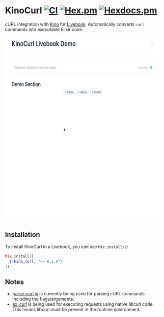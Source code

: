 # KinoCurl [![CI](https://github.com/open-status/kino_curl/actions/workflows/ci.yml/badge.svg)](https://github.com/open-status/kino_curl/actions/workflows/ci.yml) [![Hex.pm](https://img.shields.io/hexpm/v/kino_curl.svg)](https://hex.pm/packages/kino_curl) [![Hexdocs.pm](https://img.shields.io/badge/hex-docs-lightgreen.svg)](https://hexdocs.pm/kino_curl/)

cURL integration with [Kino](https://github.com/livebook-dev/kino) for [Livebook](https://github.com/livebook-dev/livebook).
Automatically converts `curl` commands into executable Elixir code.

<img src="./demo.gif" height="600" />

## Installation

To install KinoCurl in a Livebook, you can use `Mix.install/2`:

```elixir
Mix.install([
  {:kino_curl, "~> 0.1.0"}
])
```

## Notes

- [parse-curl.js](https://github.com/tj/parse-curl.js) is currently being used for parsing cURL commands including the flags/arguments.
- [ex_curl](https://github.com/open-status/ex_curl) is being used for executing requests using native libcurl code. This means libcurl must be present in the runtime environment.

